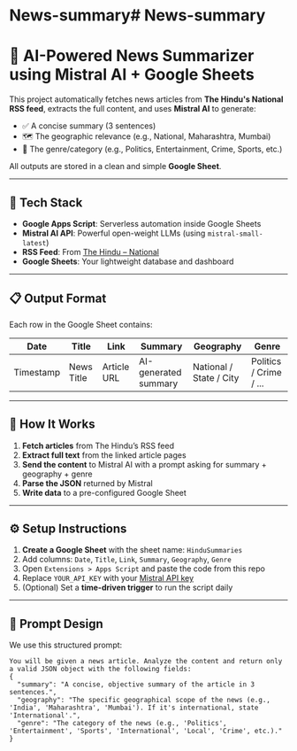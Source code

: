# News-summary# News-summary
# 🧠 AI-Powered News Summarizer using Mistral AI + Google Sheets

This project automatically fetches news articles from **The Hindu's National RSS feed**, extracts the full content, and uses **Mistral AI** to generate:
- ✅ A concise summary (3 sentences)
- 🗺️ The geographic relevance (e.g., National, Maharashtra, Mumbai)
- 🧭 The genre/category (e.g., Politics, Entertainment, Crime, Sports, etc.)

All outputs are stored in a clean and simple **Google Sheet**.

---

## 🔧 Tech Stack

- **Google Apps Script**: Serverless automation inside Google Sheets
- **Mistral AI API**: Powerful open-weight LLMs (using `mistral-small-latest`)
- **RSS Feed**: From [The Hindu – National](https://www.thehindu.com/news/national/feeder/default.rss)
- **Google Sheets**: Your lightweight database and dashboard

---

## 📋 Output Format

Each row in the Google Sheet contains:

| Date       | Title | Link | Summary | Geography | Genre |
|------------|-------|------|---------|-----------|-------|
| Timestamp  | News Title | Article URL | AI-generated summary | National / State / City | Politics / Crime / ... |

---

## 🚀 How It Works

1. **Fetch articles** from The Hindu’s RSS feed
2. **Extract full text** from the linked article pages
3. **Send the content** to Mistral AI with a prompt asking for summary + geography + genre
4. **Parse the JSON** returned by Mistral
5. **Write data** to a pre-configured Google Sheet

---

## ⚙️ Setup Instructions

1. **Create a Google Sheet** with the sheet name: `HinduSummaries`
2. Add columns: `Date`, `Title`, `Link`, `Summary`, `Geography`, `Genre`
3. Open `Extensions > Apps Script` and paste the code from this repo
4. Replace `YOUR_API_KEY` with your [Mistral API key](https://console.mistral.ai/api-keys)
5. (Optional) Set a **time-driven trigger** to run the script daily

---

## 🧠 Prompt Design

We use this structured prompt:
```text
You will be given a news article. Analyze the content and return only a valid JSON object with the following fields:
{
  "summary": "A concise, objective summary of the article in 3 sentences.",
  "geography": "The specific geographical scope of the news (e.g., 'India', 'Maharashtra', 'Mumbai'). If it's international, state 'International'.",
  "genre": "The category of the news (e.g., 'Politics', 'Entertainment', 'Sports', 'International', 'Local', 'Crime', etc.)."
}
